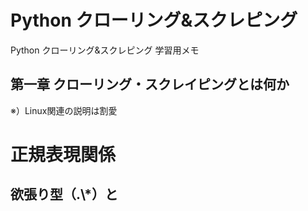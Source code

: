 # Python クローリング&スクレピング
Python クローリング&スクレピング 学習用メモ  

## 第一章 クローリング・スクレイピングとは何か  
※）Linux関連の説明は割愛  


# 正規表現関係  
## 欲張り型（.\\*）と

